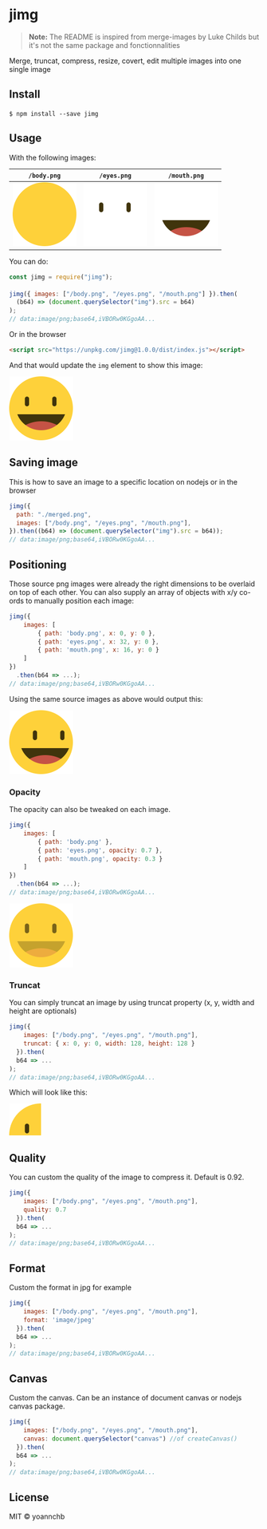 # jimg

> **Note:** The README is inspired from merge-images by Luke Childs but it's not the same package and fonctionnalities

Merge, truncat, compress, resize, covert, edit multiple images into one single image

## Install

```
$ npm install --save jimg
```

## Usage

With the following images:

| `/body.png`                               | `/eyes.png`                               | `/mouth.png`                               |
| ----------------------------------------- | ----------------------------------------- | ------------------------------------------ |
| <img src="./assets/body.png" width="128"> | <img src="./assets/eyes.png" width="128"> | <img src="./assets/mouth.png" width="128"> |

You can do:

```js
const jimg = require("jimg");

jimg({ images: ["/body.png", "/eyes.png", "/mouth.png"] }).then(
  (b64) => (document.querySelector("img").src = b64)
);
// data:image/png;base64,iVBORw0KGgoAA...
```

Or in the browser

```html
<script src="https://unpkg.com/jimg@1.0.0/dist/index.js"></script>
```

And that would update the `img` element to show this image:

<img src="./assets/face.png" width="128">

## Saving image

This is how to save an image to a specific location on nodejs or in the browser

```js
jimg({
  path: "./merged.png",
  images: ["/body.png", "/eyes.png", "/mouth.png"],
}).then((b64) => (document.querySelector("img").src = b64));
// data:image/png;base64,iVBORw0KGgoAA...
```

## Positioning

Those source png images were already the right dimensions to be overlaid on top of each other. You can also supply an array of objects with x/y co-ords to manually position each image:

```js
jimg({
    images: [
        { path: 'body.png', x: 0, y: 0 },
        { path: 'eyes.png', x: 32, y: 0 },
        { path: 'mouth.png', x: 16, y: 0 }
    ]
})
  .then(b64 => ...);
// data:image/png;base64,iVBORw0KGgoAA...
```

Using the same source images as above would output this:

<img src="./assets/face-custom-positions.png" width="128">

### Opacity

The opacity can also be tweaked on each image.

```js
jimg({
    images: [
        { path: 'body.png' },
        { path: 'eyes.png', opacity: 0.7 },
        { path: 'mouth.png', opacity: 0.3 }
    ]
})
  .then(b64 => ...);
// data:image/png;base64,iVBORw0KGgoAA...
```

<img src="./assets/face-opacity.png" width="128">

### Truncat

You can simply truncat an image by using truncat property (x, y, width and height are optionals)

```js
jimg({
    images: ["/body.png", "/eyes.png", "/mouth.png"],
    truncat: { x: 0, y: 0, width: 128, height: 128 }
  }).then(
  b64 => ...
);
// data:image/png;base64,iVBORw0KGgoAA...
```

Which will look like this:

<img src="./assets/face-custom-dimension.png" width="64">

## Quality

You can custom the quality of the image to compress it. Default is 0.92.

```js
jimg({
    images: ["/body.png", "/eyes.png", "/mouth.png"],
    quality: 0.7
  }).then(
  b64 => ...
);
// data:image/png;base64,iVBORw0KGgoAA...
```

## Format

Custom the format in jpg for example

```js
jimg({
    images: ["/body.png", "/eyes.png", "/mouth.png"],
    format: 'image/jpeg'
  }).then(
  b64 => ...
);
// data:image/png;base64,iVBORw0KGgoAA...
```

## Canvas

Custom the canvas. Can be an instance of document canvas or nodejs canvas package.

```js
jimg({
    images: ["/body.png", "/eyes.png", "/mouth.png"],
    canvas: document.querySelector("canvas") //of createCanvas()
  }).then(
  b64 => ...
);
// data:image/png;base64,iVBORw0KGgoAA...
```

## License

MIT © yoannchb
